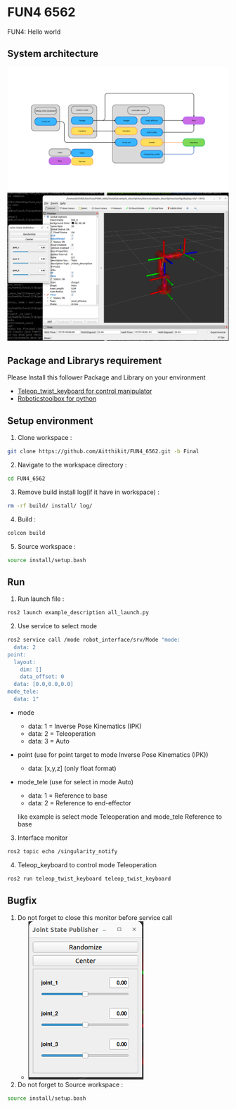 
# FUN4 6562

FUN4: Hello world 


## System architecture

![alt text](https://github.com/aitthikit/FUN4_6562/blob/main/System.png?raw=true)
![alt text](https://github.com/aitthikit/FUN4_6562/blob/main/rvizcontrol.png?raw=true)


## Package and Librarys requirement
Please Install this follower Package and Library on your environment
- [Teleop_twist_keyboard for control manipulator](https://github.com/rohbotics/ros2_teleop_keyboard)
- [Roboticstoolbox for python]([https://github.com/rohbotics/ros2_teleop_keyboard](https://github.com/petercorke/robotics-toolbox-python))


## Setup environment
1. Clone workspace :
```sh
git clone https://github.com/Aitthikit/FUN4_6562.git -b Final
```
2. Navigate to the workspace directory :
```sh
cd FUN4_6562
```
3. Remove build install log(if it have in workspace) :
```sh
rm -rf build/ install/ log/
```
4. Build :
```sh
colcon build
```
5. Source workspace :
```sh
source install/setup.bash
```
## Run
1. Run launch file :
```sh
ros2 launch example_description all_launch.py
```
2. Use service to select mode
```sh
ros2 service call /mode robot_interface/srv/Mode "mode:
  data: 2
point:
  layout:
    dim: []
    data_offset: 0
  data: [0.0,0.0,0.0]
mode_tele:
  data: 1" 
```
- mode 
    - data: 1 = Inverse Pose Kinematics (IPK)
    - data: 2 = Teleoperation
    - data: 3 = Auto
- point (use for point target to mode Inverse Pose Kinematics (IPK))
    - data: [x,y,z] (only float format)
- mode_tele (use for select in mode Auto)
    - data: 1 = Reference to base
    - data: 2 = Reference to end-effector

    like example is select mode Teleoperation and mode_tele Reference to base
3. Interface monitor
```sh
ros2 topic echo /singularity_notify
```
4. Teleop_keyboard to control mode Teleoperation
```sh
ros2 run teleop_twist_keyboard teleop_twist_keyboard
```
## Bugfix
1. Do not forget to close this monitor before service call 
    -   ![alt text](https://github.com/aitthikit/FUN4_6562/blob/main/close.png?raw=true)
2. Do not forget to Source workspace :
```sh
source install/setup.bash
```
    

